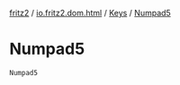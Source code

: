[fritz2](../../index.md) / [io.fritz2.dom.html](../index.md) / [Keys](index.md) / [Numpad5](./-numpad5.md)

# Numpad5

`Numpad5`